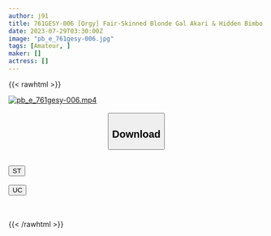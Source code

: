 ```yaml
---
author: j91
title: 761GESY-006 [Orgy] Fair-Skinned Blonde Gal Akari & Hidden Bimbo Lady Yuuki (Akari Minase And Her Girlfriend Yuki)
date: 2023-07-29T03:30:00Z
image: "pb_e_761gesy-006.jpg"
tags: [Amateur, ]
maker: []
actress: []
---
```



{{< rawhtml >}}

<div class="video" data-videoid="e2KYbZLkw1Uk7Y">
    <a href="javascript:;">
        <img src="https://my.j91.asia/posts/pb_e_761gesy-006/pb_e_761gesy-006.jpg" width="WIDTH" height="HEIGHT" alt="pb_e_761gesy-006.mp4" loading="lazy">
    </a>
</div>

<script type="text/javascript" src="https://j91.asia/asset/on-demand-st.js"></script>

<br>
  <link rel="stylesheet" href="https://j91.asia/asset/bs5.css">
  
  <center>
  <button class="btn btn-primary" type="button" data-bs-toggle="collapse" data-bs-target=".multi-collapse" aria-expanded="false" aria-controls="multiCollapseExample1 multiCollapseExample2"><h2>Download</h2></button></center>
</p>
<div class="row">
  <div class="col">
    <div class="collapse multi-collapse" id="multiCollapseExample1">
      <div class="card card-body">
	      	      <br>
<div class="buttons">  
<a href="https://streamtape.to/v/e2KYbZLkw1Uk7Y"><button class="btn-hover color-3"><i class="fa fa-download"></i> ST</button></a></div>
    </div>
  </div>
</div>
  <div class="col">
    <div class="collapse multi-collapse" id="multiCollapseExample2">
      <div class="card card-body">
	      <br>
<div class="buttons">
    <a href="https://userscloud.com/1ewyt2ek7njj"><button class="btn-hover color-9"><i class="fa fa-download"></i> UC</button></a></div>
<br><br>
      </div>
    </div>
  </div>
</div>

{{< /rawhtml >}}